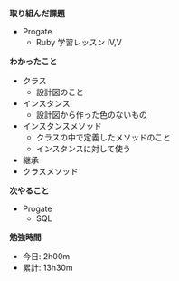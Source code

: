 **取り組んだ課題**
- Progate
  - Ruby 学習レッスン IV,V

**わかったこと**
- クラス
  - 設計図のこと
- インスタンス
  - 設計図から作った色のないもの
- インスタンスメソッド
  - クラスの中で定義したメソッドのこと
  - インスタンスに対して使う
- 継承
- クラスメソッド

**次やること**  
- Progate
  - SQL


**勉強時間**  
- 今日: 2h00m
- 累計: 13h30m
